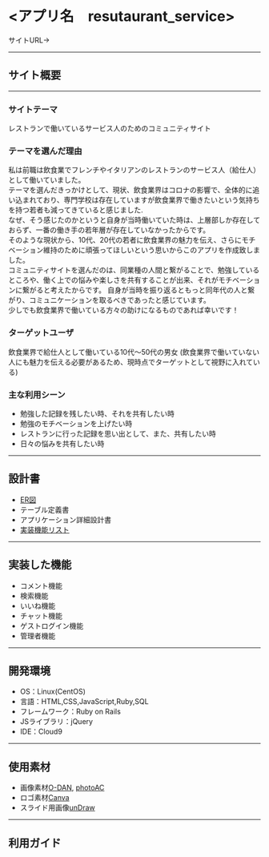 # <アプリ名　resutaurant_service>
サイトURL→
***

## サイト概要
***
### サイトテーマ
レストランで働いているサービス人のためのコミュニティサイト


### テーマを選んだ理由
私は前職は飲食業でフレンチやイタリアンのレストランのサービス人（給仕人）として働いていました。
<br>テーマを選んだきっかけとして、現状、飲食業界はコロナの影響で、全体的に追い込まれており、専門学校は存在していますが飲食業界で働きたいという気持ちを持つ若者も減ってきていると感じました.
<br>なぜ、そう感じたのかというと自身が当時働いていた時は、上層部しか存在しておらず、一番の働き手の若年層が存在していなかったからです。
<br>そのような現状から、10代、20代の若者に飲食業界の魅力を伝え、さらにモチベーション維持のために頑張ってほしいという思いからこのアプリを作成致しました。
<br>コミュニティサイトを選んだのは、同業種の人間と繋がることで、勉強しているところや、働く上での悩みや楽しさを共有することが出来、それがモチベーションに繋がると考えたからです。
自身が当時を振り返るともっと同年代の人と繋がり、コミュニケーションを取るべきであったと感じています。
<br>少しでも飲食業界で働いている方々の助けになるものであれば幸いです！
### ターゲットユーザ
飲食業界で給仕人として働いている10代～50代の男女
(飲食業界で働いていない人にも魅力を伝える必要があるため、現時点でターゲットとして視野に入れている)

### 主な利用シーン
- 勉強した記録を残したい時、それを共有したい時
- 勉強のモチベーションを上げたい時
- レストランに行った記録を思い出として、また、共有したい時
- 日々の悩みを共有したい時

***

## 設計書
- [ER図](https://drive.google.com/file/d/1qhBcYBbg2VL5HToqKgyhxraMGHBZAb-Z/view?usp=sharing)
- テーブル定義書
- アプリケーション詳細設計書
- [実装機能リスト](https://docs.google.com/spreadsheets/d/1xUfJlv5FiXKI81pIgQG2H8ZrEnq5qfRgFONGGhhbNLE/edit?usp=sharing)

***

## 実装した機能
- コメント機能
- 検索機能
- いいね機能
- チャット機能
- ゲストログイン機能
- 管理者機能



***
## 開発環境
- OS：Linux(CentOS)
- 言語：HTML,CSS,JavaScript,Ruby,SQL
- フレームワーク：Ruby on Rails
- JSライブラリ：jQuery
- IDE：Cloud9

***
## 使用素材
- 画像素材[O-DAN](https://o-dan.net/ja/), [photoAC](https://www.photo-ac.com/)
- ロゴ素材[Canva](https://www.canva.com/)
- スライド用画像[unDraw](https://undraw.co/illustrations)

***
## 利用ガイド
